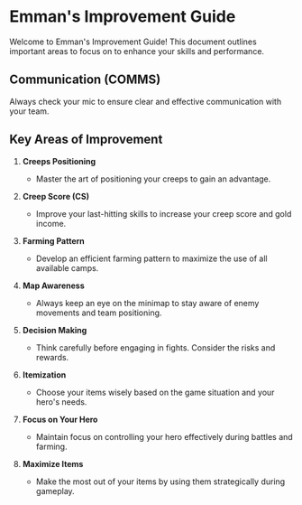 # Emman's Improvement Guide

Welcome to Emman's Improvement Guide! This document outlines important areas to focus on to enhance your skills and performance.

## Communication (COMMS)
Always check your mic to ensure clear and effective communication with your team.

## Key Areas of Improvement

1. **Creeps Positioning**
   - Master the art of positioning your creeps to gain an advantage.

2. **Creep Score (CS)**
   - Improve your last-hitting skills to increase your creep score and gold income.

3. **Farming Pattern**
   - Develop an efficient farming pattern to maximize the use of all available camps.

4. **Map Awareness**
   - Always keep an eye on the minimap to stay aware of enemy movements and team positioning.

5. **Decision Making**
   - Think carefully before engaging in fights. Consider the risks and rewards.

6. **Itemization**
   - Choose your items wisely based on the game situation and your hero's needs.

7. **Focus on Your Hero**
   - Maintain focus on controlling your hero effectively during battles and farming.

8. **Maximize Items**
   - Make the most out of your items by using them strategically during gameplay.
